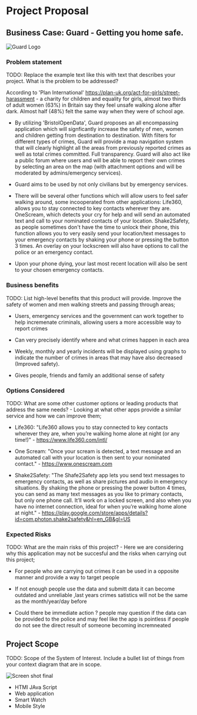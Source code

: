 # Project Proposal

## Business Case: Guard - Getting you home safe.

![Guard Logo](https://user-images.githubusercontent.com/86235504/140732953-5a7f07b3-4f4c-42a9-8275-015084d988aa.png)

### Problem statement
TODO: Replace the example text like this with text that describes your project. What is the problem to be addressed? 

According to 'Plan International' https://plan-uk.org/act-for-girls/street-harassment - a charity for children and equality for girls, almost two thirds of adult women (63%) in Britain say they feel unsafe walking alone after dark. Almost half (48%) felt the same way when they were of school age. 

- By utilizing 'BristolOpenData', Guard proposes an all encompassing application which will signficantly increase the safety of men, women and children getting from destination to destination. With filters for different types of crimes, Guard will provide a map navigation system that will clearly highlight all the areas from previously reported crimes as well as total crimes committed. Full transparency. Guard will also act like a public forum where users and will be able to report their own crimes by selecting an area on the map (with attachment options and will be moderated by admins/emergency services).

- Guard aims to be used by not only civilians but by emergency services.

- There will be several other functions which will allow users to feel safer walking around, some incooperated from other applications: Life360, allows you to stay connected to key contacts wherever they are. OneScream, which detects your cry for help and will send an automated text and call to your nominated contacts of your location. Shake2Safety, as people sometimes don't have the time to unlock their phone, this function allows you to very easily send your location/text messages to your emergency contacts by shaking your phone or pressing the button 3 times. An overlay on your lockscreen will also have options to call the police or an emergency contact.

- Upon your phone dying, your last most recent location will also be sent to your chosen emergency contacts.



### Business benefits
TODO: List high-level benefits that this product will provide.
Improve the safety of women and men walking streets and passing through areas;

- Users, emergency services and the government can work together to help incremenate criminals, allowing users a more accessible way to report crimes

- Can very precisely identify where and what crimes happen in each area

- Weekly, monthly and yearly incidents will be displayed using graphs to indicate the number of crimes in areas that may have also decreased (Improved safety).

- Gives people, friends and family an additional sense of safety 


### Options Considered
TODO: What are some other customer options or leading products that address the same needs? - Looking at what other apps provide a similar service and how we can improve them;

- Life360: "Life360 allows you to stay connected to key contacts wherever they are, when you’re walking home alone at night (or any time!)" - https://www.life360.com/intl/

- One Scream: "Once your scream is detected, a text message and an automated call with your location is then sent to your nominated contact." - https://www.onescream.com

- Shake2Safety: "The Shafe2Safety app lets you send text messages to emergency contacts, as well as share pictures and audio in emergency situations. By shaking the phone or pressing the power button 4 times, you can send as many text messages as you like to primary contacts, but only one phone call. It’ll work on a locked screen, and also when you have no internet connection, ideal for when you’re walking home alone at night." - https://play.google.com/store/apps/details?id=com.photon.shake2safety&hl=en_GB&gl=US


### Expected Risks
TODO: What are the main risks of this project? - Here we are considering why this application may not be succesful and the risks when carrying out this project;

- For people who are carrying out crimes it can be used in a opposite manner and provide a way to target people

- If not enough people use the data and submitt data it can become outdated and unreliable ,last years crimes satistics will not be the same as the month/year/day before

- Could there be immediate action ? people may question if the data can be provided to the police and may feel like the app is pointless if people do not see the direct result of someone becoming incremneated 


## Project Scope
TODO: Scope of the System of Interest. Include a bullet list of things from your context diagram that are in scope.



![Screen shot final](https://user-images.githubusercontent.com/93520494/140740275-b840075e-b7d2-444a-abc3-3aabb252537e.png)

- HTMl JAva Script 
- Web application 
- Smart Watch 
- Mobile Style



